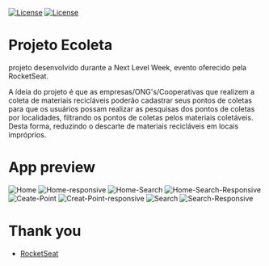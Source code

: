 [![License](https://img.shields.io/badge/License-Apache%202.0-red.svg)](LICENSE)
[![License](https://img.shields.io/badge/License-MIT-red.svg)](LICENSE)
# Projeto Ecoleta
projeto desenvolvido durante a Next Level Week, evento oferecido pela RocketSeat.

A ídeia do projeto é que as empresas/ONG's/Cooperativas que realizem a coleta de materiais recicláveis poderão cadastrar seus pontos de coletas para que os usuários possam realizar as pesquisas dos pontos de coletas por localidades, filtrando os pontos de coletas pelos materiais coletáveis. Desta forma, reduzindo o descarte de materiais recicláveis em locais impróprios.

# App preview

![Home](screenshots/home.png "Home")
![Home-responsive](screenshots/home-responsive.png "Home-Responsive")
![Home-Search](screenshots/home-search.png "Home-Search")
![Home-Search-Responsive](screenshots/home-search-responsive.png "Home-Search-Responsive")
![Ceate-Point](screenshots/creat-point.png "Create-Point")
![Creat-Point-responsive](screenshots/creat-point-responsive.png "Create-Point-Responsive")
![Search](screenshots/search.png "Search")
![Search-Responsive](screenshots/search-responsive.png "Search-Responsive")

# Thank you
- [RocketSeat](https://github.com/Rocketseat)